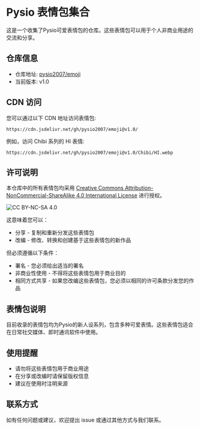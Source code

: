 # Pysio 表情包集合

这是一个收集了Pysio可爱表情包的仓库。这些表情包可以用于个人非商业用途的交流和分享。

## 仓库信息

- 仓库地址: [pysio2007/emoji](https://github.com/pysio2007/emoji)
- 当前版本: v1.0

## CDN 访问

您可以通过以下 CDN 地址访问表情包:

```
https://cdn.jsdelivr.net/gh/pysio2007/emoji@v1.0/
```

例如，访问 Chibi 系列的 HI 表情:

```
https://cdn.jsdelivr.net/gh/pysio2007/emoji@v1.0/Chibi/HI.webp
```

## 许可说明

本仓库中的所有表情包均采用 [Creative Commons Attribution-NonCommercial-ShareAlike 4.0 International License](LICENSE) 进行授权。

![CC BY-NC-SA 4.0](https://i.creativecommons.org/l/by-nc-sa/4.0/88x31.png)

这意味着您可以：
- 分享 - 复制和重新分发这些表情包
- 改编 - 修改、转换和创建基于这些表情包的新作品

但必须遵循以下条件：
- 署名 - 您必须给出适当的署名
- 非商业性使用 - 不得将这些表情包用于商业目的
- 相同方式共享 - 如果您改编这些表情包，您必须以相同的许可条款分发您的作品

## 表情包说明

目前收录的表情包均为Pysio的新人设系列，包含多种可爱表情。这些表情包适合在日常社交媒体、即时通讯软件中使用。

## 使用提醒

- 请勿将这些表情包用于商业用途
- 在分享或改编时请保留版权信息
- 建议在使用时注明来源

## 联系方式

如有任何问题或建议，欢迎提出 issue 或通过其他方式与我们联系。
